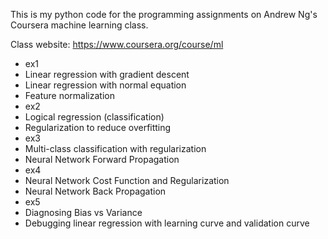 This is my python code for the programming assignments on Andrew Ng's Coursera machine learning class.

Class website: https://www.coursera.org/course/ml

* ex1
 * Linear regression with gradient descent
 * Linear regression with normal equation
 * Feature normalization
* ex2
 * Logical regression (classification)
 * Regularization to reduce overfitting
* ex3
 * Multi-class classification with regularization
 * Neural Network Forward Propagation
* ex4
 * Neural Network Cost Function and Regularization
 * Neural Network Back Propagation
* ex5
 * Diagnosing Bias vs Variance
 * Debugging linear regression with learning curve and validation curve